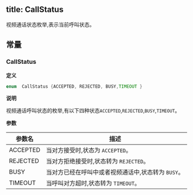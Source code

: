 title: CallStatus
---

视频通话状态枚举,表示当前呼叫状态。

## 常量

### CallStatus

**定义**

```java
enum  CallStatus {ACCEPTED, REJECTED, BUSY,TIMEOUT }

```

**说明**

视频通话呼叫状态的枚举,有以下四种状态`ACCEPTED`,`REJECTED`,`BUSY`,`TIMEOUT`。

**参数**

参数名 | 描述
--- | ---
ACCEPTED | 当对方接受时,状态为 `ACCEPTED`。
REJECTED | 当对方拒绝接受时,状态转为 `REJECTED`。
BUSY | 当对方已经在呼叫中或者视频通话中,状态转为 `BUSY`。
TIMEOUT | 当呼叫对方超时,状态转为 `TIMEOUT`。

